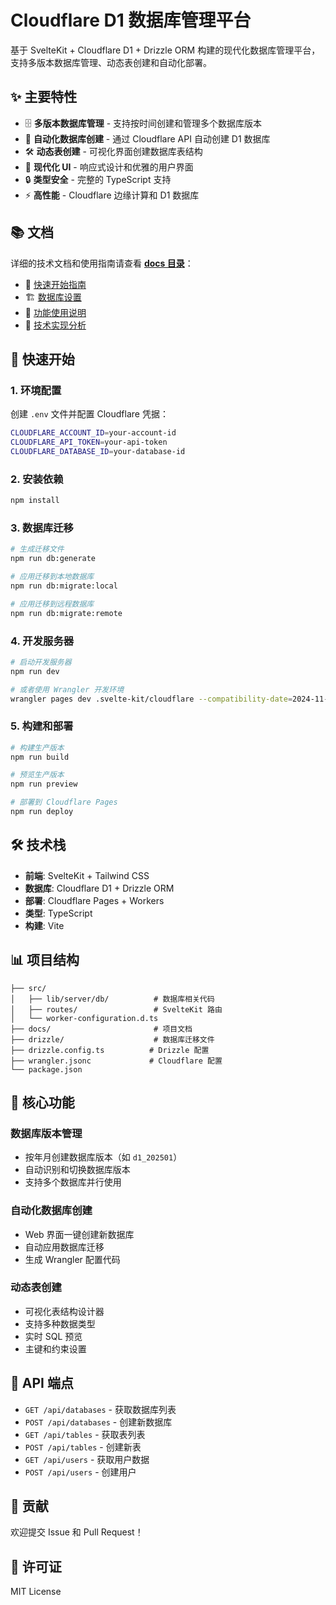 # Cloudflare D1 数据库管理平台

基于 SvelteKit + Cloudflare D1 + Drizzle ORM 构建的现代化数据库管理平台，支持多版本数据库管理、动态表创建和自动化部署。

## ✨ 主要特性

- 🗄️ **多版本数据库管理** - 支持按时间创建和管理多个数据库版本
- 🚀 **自动化数据库创建** - 通过 Cloudflare API 自动创建 D1 数据库
- 🛠️ **动态表创建** - 可视化界面创建数据库表结构
- 🎨 **现代化 UI** - 响应式设计和优雅的用户界面
- 🔒 **类型安全** - 完整的 TypeScript 支持
- ⚡ **高性能** - Cloudflare 边缘计算和 D1 数据库

## 📚 文档

详细的技术文档和使用指南请查看 **[docs 目录](./docs/README.md)**：

- 🚀 [快速开始指南](./docs/ENVIRONMENT_SETUP.md)
- 🏗️ [数据库设置](./docs/DATABASE_SETUP.md)
- 🎯 [功能使用说明](./docs/DATABASE_VERSION_MANAGEMENT.md)
- 🔧 [技术实现分析](./docs/ORM_API_MECHANISM_ANALYSIS.md)

## 🚀 快速开始

### 1. 环境配置

创建 `.env` 文件并配置 Cloudflare 凭据：

```bash
CLOUDFLARE_ACCOUNT_ID=your-account-id
CLOUDFLARE_API_TOKEN=your-api-token
CLOUDFLARE_DATABASE_ID=your-database-id
```

### 2. 安装依赖

```bash
npm install
```

### 3. 数据库迁移

```bash
# 生成迁移文件
npm run db:generate

# 应用迁移到本地数据库
npm run db:migrate:local

# 应用迁移到远程数据库
npm run db:migrate:remote
```

### 4. 开发服务器

```bash
# 启动开发服务器
npm run dev

# 或者使用 Wrangler 开发环境
wrangler pages dev .svelte-kit/cloudflare --compatibility-date=2024-11-11
```

### 5. 构建和部署

```bash
# 构建生产版本
npm run build

# 预览生产版本
npm run preview

# 部署到 Cloudflare Pages
npm run deploy
```

## 🛠️ 技术栈

- **前端**: SvelteKit + Tailwind CSS
- **数据库**: Cloudflare D1 + Drizzle ORM
- **部署**: Cloudflare Pages + Workers
- **类型**: TypeScript
- **构建**: Vite

## 📊 项目结构

```
├── src/
│   ├── lib/server/db/          # 数据库相关代码
│   ├── routes/                 # SvelteKit 路由
│   └── worker-configuration.d.ts
├── docs/                       # 项目文档
├── drizzle/                    # 数据库迁移文件
├── drizzle.config.ts          # Drizzle 配置
├── wrangler.jsonc             # Cloudflare 配置
└── package.json
```

## 🎯 核心功能

### 数据库版本管理
- 按年月创建数据库版本（如 `d1_202501`）
- 自动识别和切换数据库版本
- 支持多个数据库并行使用

### 自动化数据库创建
- Web 界面一键创建新数据库
- 自动应用数据库迁移
- 生成 Wrangler 配置代码

### 动态表创建
- 可视化表结构设计器
- 支持多种数据类型
- 实时 SQL 预览
- 主键和约束设置

## 📝 API 端点

- `GET /api/databases` - 获取数据库列表
- `POST /api/databases` - 创建新数据库
- `GET /api/tables` - 获取表列表
- `POST /api/tables` - 创建新表
- `GET /api/users` - 获取用户数据
- `POST /api/users` - 创建用户

## 🤝 贡献

欢迎提交 Issue 和 Pull Request！

## 📄 许可证

MIT License
